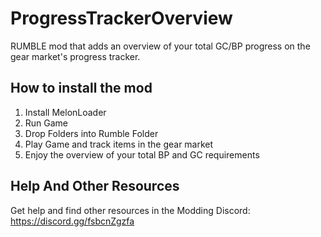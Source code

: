 # ProgressTrackerOverview

RUMBLE mod that adds an overview of your total GC/BP progress on the gear market's progress tracker.

## How to install the mod
1. Install MelonLoader
2. Run Game
3. Drop Folders into Rumble Folder
4. Play Game and track items in the gear market
5. Enjoy the overview of your total BP and GC requirements

## Help And Other Resources
Get help and find other resources in the Modding Discord:
https://discord.gg/fsbcnZgzfa
